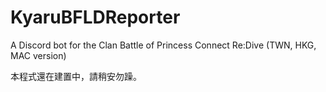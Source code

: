 # KyaruBFLDReporter
A Discord bot for the Clan Battle of Princess Connect Re:Dive (TWN, HKG, MAC version) 

本程式還在建置中，請稍安勿躁。
